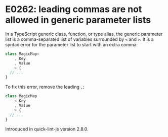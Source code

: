 # E0262: leading commas are not allowed in generic parameter lists

In a TypeScript generic class, function, or type alias, the generic parameter
list is a comma-separated list of variables surrounded by `<` and `>`. It is a
syntax error for the parameter list to start with an extra comma:

```typescript
class MagicMap<
    , Key
    , Value
    > {
  // ...
}
```

To fix this error, remove the leading `,`:

```typescript
class MagicMap
    < Key
    , Value
    > {
  // ...
}
```

Introduced in quick-lint-js version 2.8.0.
